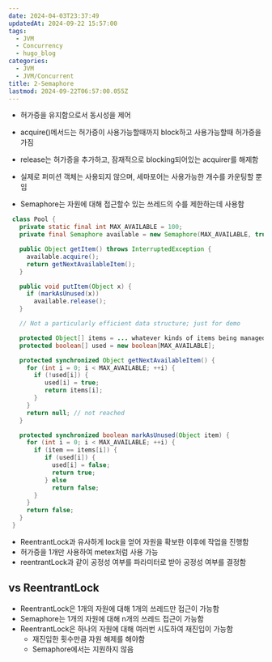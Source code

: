 ```yaml
---
date: 2024-04-03T23:37:49
updatedAt: 2024-09-22 15:57:00
tags:
  - JVM
  - Concurrency
  - hugo_blog
categories:
  - JVM
  - JVM/Concurrent
title: 2-Semaphore
lastmod: 2024-09-22T06:57:00.055Z
---
```

* 허가증을 유지함으로서 동시성을 제어

* acquire()메서드는 허가증이 사용가능할때까지 block하고 사용가능할때 허가증을 가짐

* release는 허가증을 추가하고, 잠재적으로 blocking되어있는 acquirer를 해제함

* 실제로 퍼미션 객체는 사용되지 않으며, 세마포어는 사용가능한 개수를 카운팅할 뿐임

* Semaphore는 자원에 대해 접근할수 있는 쓰레드의 수를 제한하는데 사용함

```java
 class Pool {
   private static final int MAX_AVAILABLE = 100;
   private final Semaphore available = new Semaphore(MAX_AVAILABLE, true);

   public Object getItem() throws InterruptedException {
     available.acquire();
     return getNextAvailableItem();
   }

   public void putItem(Object x) {
     if (markAsUnused(x))
       available.release();
   }

   // Not a particularly efficient data structure; just for demo

   protected Object[] items = ... whatever kinds of items being managed
   protected boolean[] used = new boolean[MAX_AVAILABLE];

   protected synchronized Object getNextAvailableItem() {
     for (int i = 0; i < MAX_AVAILABLE; ++i) {
       if (!used[i]) {
          used[i] = true;
          return items[i];
       }
     }
     return null; // not reached
   }

   protected synchronized boolean markAsUnused(Object item) {
     for (int i = 0; i < MAX_AVAILABLE; ++i) {
       if (item == items[i]) {
          if (used[i]) {
            used[i] = false;
            return true;
          } else
            return false;
       }
     }
     return false;
   }
 }

```

* ReentrantLock과 유사하게 lock을 얻어 자원을 확보한 이후에 작업을 진행함
* 허가증을 1개만 사용하여 metex처럼 사용 가능
* reentrantLock과 같이 공정성 여부를 파라미터로 받아 공정성 여부를 결정함

## vs ReentrantLock

* ReentrantLock은 1개의 자원에 대해 1개의 쓰레드만 접근이 가능함
* Semaphore는 1개의 자원에 대해 n개의 쓰레드 접근이 가능함
* ReentrantLock은 하나의 자원에 대해 여러번 시도하여 재진입이 가능함
  * 재진입한 횟수만큼 자원 해제를 해야함
  * Semaphore에서는 지원하지 않음
